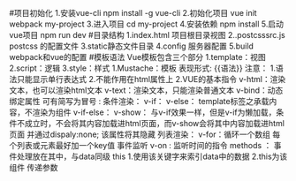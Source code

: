 #项目初始化
  1.安装vue-cli
      npm install -g vue-cli
  2.初始化项目
      vue init webpack my-project
  3.进入项目
      cd my-project
  4.安装依赖
      npm install
  5.启动vue项目
      npm run dev
#目录结构
  1.index.html 项目根目录视图
  2..postcsssrc.js postcss 的配置文件
  3.static静态文件目录
  4.config 服务器配置
  5.build webpack和vue的配置
#模板语法
  Vue模板包含三个部分
      1.template：视图
      2.script：逻辑
      3.style：样式
  1.Mustache：模板
    表现形式: {{语法}}
      注意：
        1.语法只能显示单行表达式
        2.不能作用在html属性上
  2.VUE的基本指令
    v-html：渲染文本，也可以渲染html文本
    v-text：渲染文本，只能渲染普通文本
    v-bind：动态绑定属性
    可有简写为冒号 :
    条件渲染：
      v-if：
      v-else：
      template标签之承载内容，不渲染为组件
      v-if-else：
      v-show：
        与v-if效果一样，但是v-if为懒加载，条件不成立时，不会将其内容加载进html页面，而v-show会将其中内容加载进html页面
      并通过dispaly:none; 该属性将其隐藏
    列表渲染：
      v-for：循环一个数组
      每个列表或元素最好加一个key值
    事件监听
      v-on : 监听时间的指令
      methods ： 事件处理放在其中，与data同级
        this
            1.使用该关键字来索引data中的数据
            2.this为该组件
        传递参数

